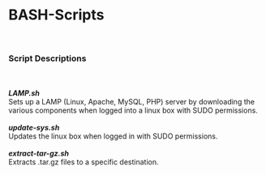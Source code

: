 # BASH-Scripts
<br />
<h3><b>Script Descriptions</b></h3>
<br />
<br />
<b><i>LAMP.sh</i></b>
<br />
Sets up a LAMP (Linux, Apache, MySQL, PHP) server by downloading the various components when logged into a linux box with SUDO permissions.
<br />
<br />
<b><i>update-sys.sh</i></b>
<br />
Updates the linux box when logged in with SUDO permissions.
<br />
<br />
<b><i>extract-tar-gz.sh</i></b>
<br />
Extracts .tar.gz files to a specific destination.